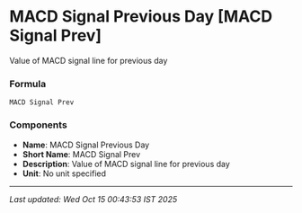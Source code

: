 # MACD Signal Previous Day [MACD Signal Prev]
Value of MACD signal line for previous day

### Formula
```text
MACD Signal Prev
```


### Components
- **Name**: MACD Signal Previous Day
- **Short Name**: MACD Signal Prev
- **Description**: Value of MACD signal line for previous day
- **Unit**: No unit specified

---
*Last updated: Wed Oct 15 00:43:53 IST 2025*

